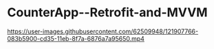 


# CounterApp--Retrofit-and-MVVM

https://user-images.githubusercontent.com/62509948/121907766-083b5900-cd35-11eb-8f7a-6876a7a95650.mp4

